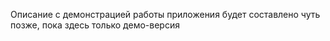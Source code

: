 Описание с демонстрацией работы приложения будет составлено чуть позже, пока здесь только демо-версия
